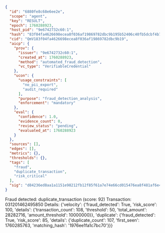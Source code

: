 ```json
{
  "id": "6880fe8c68e6ee2e",
  "scope": "agent",
  "key": "RESULT",
  "epoch": 1760288923,
  "host_pid": "9e6742732c60:1",
  "hash": "83f04fa4626698ecea8f036af19869782dbc9b195b52406c40fb5dcbf4b73509",
  "cid": "QmV183f04fa4626698ecea8f036af19869782dbc9b19",
  "aicp": {
    "prov": {
      "issuer": "9e6742732c60:1",
      "created_at": 1760288923,
      "method": "automated_fraud_detection",
      "vc_type": "VerifiableCredential"
    },
    "ucon": {
      "usage_constraints": [
        "no_pii_export",
        "audit_required"
      ],
      "purpose": "fraud_detection_analysis",
      "enforcement": "mandatory"
    },
    "eval": {
      "confidence": 1.0,
      "evidence_count": 0,
      "review_status": "pending",
      "evaluated_at": 1760288923
    }
  },
  "sources": [],
  "edges": [],
  "metrics": {},
  "thresholds": {},
  "tags": [
    "fraud",
    "duplicate_transaction",
    "risk_critical"
  ],
  "sig": "d84236ed8aa1a1151e98212fb12f85f61a7e74e66cd015476ea8f481af6e4cc8"
}
```

Fraud detected: duplicate_transaction (score: 92)
Transaction: 031201462495850
Details: {'velocity': {'fraud_detected': True, 'risk_score': 100, 'details': {'transaction_count': 108, 'threshold': 50, 'total_amount': 28282716, 'amount_threshold': 10000000}}, 'duplicate': {'fraud_detected': True, 'risk_score': 85, 'details': {'duplicate_count': 107, 'first_seen': 1760285763, 'matching_hash': '1976ee1fa1c7bc70'}}}